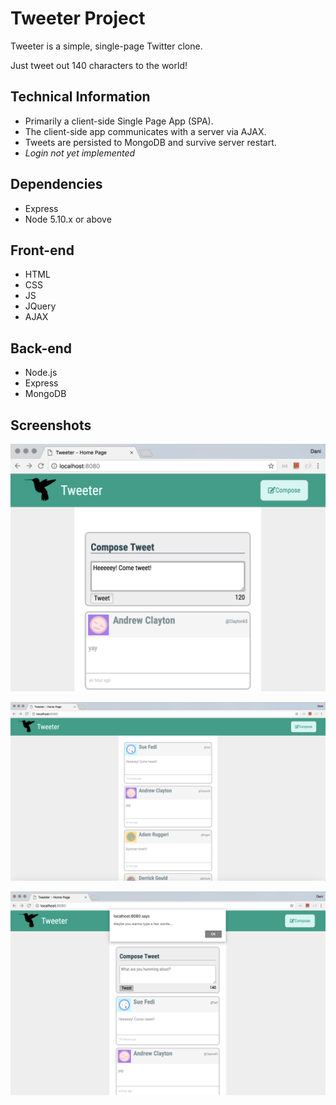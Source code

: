 # Tweeter Project

Tweeter is a simple, single-page Twitter clone.

Just tweet out 140 characters to the world!

## Technical Information

- Primarily a client-side Single Page App (SPA).
- The client-side app communicates with a server via AJAX.
- Tweets are persisted to MongoDB and survive server restart.
- *Login not yet implemented*

## Dependencies

- Express
- Node 5.10.x or above

## Front-end

- HTML
- CSS
- JS
- JQuery
- AJAX

## Back-end

- Node.js
- Express
- MongoDB

## Screenshots

!["Screenshot of the new tweet compose box"](https://github.com/danitiemi/tweeter/blob/master/docs/new-tweet-box.png?raw=true)

!["Screenshot of tweet-feed"](https://github.com/danitiemi/tweeter/blob/master/docs/tweet-feed.png?raw=true)

!["Screenshot of error alert box"](https://github.com/danitiemi/tweeter/blob/master/docs/error-alert-box.png?raw=true)

